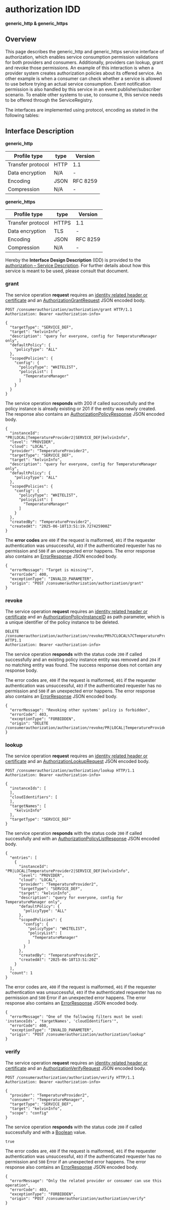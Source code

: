 # authorization IDD
**generic_http & generic_https**

## Overview

This page describes the generic_http and generic_https service interface of authorization, which enables service consumption permission validations
for both providers and consumers. Additionally, providers can lookup, grant and revoke those permissions. An example of this interaction is when a provider system creates authorization policies about its offered service. An
other example is when a consumer can check whether a service is allowed to use before trying an actual service consumption. Event notification permission is also handled by this service in an event publisher/subscriber
scenario. To enable other systems to use, to consume it, this service needs to be offered through the ServiceRegistry. 

The interfaces are implemented using protocol, encoding as stated in the following tables:

## Interface Description

**generic_http**

Profile type | type | Version
--- | --- | ---
Transfer protocol | HTTP | 1.1
Data encryption | N/A | -
Encoding | JSON | RFC 8259
Compression | N/A | -

**generic_https**

Profile type | type | Version
--- | --- | ---
Transfer protocol | HTTPS | 1.1
Data encryption | TLS | -
Encoding | JSON | RFC 8259
Compression | N/A | -

Hereby the **Interface Design Description** (IDD) is provided to the [authorization – Service Description](../../assets/sd/5_0_0/authorization_sd.pdf). For further details about how this service is meant to be used, please consult that document.

### grant

The service operation **request** requires an [identity related header or certificate](../authentication_policy.md/#http) and an [AuthorizationGrantRequest](../data-models/authorization-grant-request.md)
JSON encoded body.

```
POST /consumerauthorization/authorization/grant HTTP/1.1
Authorization: Bearer <authorization-info>

{
  "targetType": "SERVICE_DEF",
  "target": "kelvinInfo",
  "description": "query for everyone, config for TemperatureManager only",
  "defaultPolicy": {
    "policyType": "ALL"
  },
  "scopedPolicies": {
    "config": {
      "policyType": "WHITELIST",
      "policyList": [
        "TemperatureManager"
      ]
    }
  }
}
```

The service operation **responds** with 200 if called successfully and the policy instance is already existing or 201 if the entity was newly created. The response also contains an
[AuthorizationPolicyResponse](../data-models/authorization-policy-response.md) JSON encoded body.

```
{
  "instanceId": "PR|LOCAL|TemperatureProvider2|SERVICE_DEF|kelvinInfo",
  "level": "PROVIDER",
  "cloud": "LOCAL",
  "provider": "TemperatureProvider2",
  "targetType": "SERVICE_DEF",
  "target": "kelvinInfo",
  "description": "query for everyone, config for TemperatureManager only",
  "defaultPolicy": {
    "policyType": "ALL"
  },
  "scopedPolicies": {
    "config": {
      "policyType": "WHITELIST",
      "policyList": [
        "TemperatureManager"
      ]
    }
  },
  "createdBy": "TemperatureProvider2",
  "createdAt": "2025-06-18T13:51:19.727425900Z"
}
```

The **error codes** are `400` if the request is malformed, `401` if the requester authentication was unsuccessful,
`403` if the authenticated requester has no permission and
`500` if an unexpected error happens. The error response also contains an
[ErrorResponse](../data-models/error-response.md) JSON encoded body.

```
{
  "errorMessage": "Target is missing"",
  "errorCode": 400,
  "exceptionType": "INVALID_PARAMETER",
  "origin": "POST /consumerauthorization/authorization/grant"
}
```

### revoke

The service operation **request**  requires an [identity related header or certificate](../authentication_policy.md/#http) and an [AuthorizationPolicyInstanceID](../primitives.md#authorizationpolicyinstanceid) as path parameter, which is a unique identifier of the policy instance to be deleted.

```
DELETE /consumerauthorization/authorization/revoke/PR%7CLOCAL%7CTemperatureProvider%7CSERVICE_DEF%7CcelsiusInfo HTTP1.1
Authorization: Bearer <authorization-info>
```

The service operation **responds** with the status code `200` if called successfully and an existing policy instance entity was removed and `204` if no matching entity was found. The success response does not contain any response body.

The error codes are, `400` if the request is malformed, `401` if the requester authentication was unsuccessful, `403` if the authenticated requester has no permission and `500` if an unexpected error happens. The error response also contains an [ErrorResponse](../data-models/error-response.md) JSON encoded body.

```
{
  "errorMessage": "Revoking other systems' policy is forbidden",
  "errorCode": 403,
  "exceptionType": "FORBIDDEN",
  "origin": "DELETE /consumerauthorization/authorization/revoke/PR|LOCAL|TemperatureProvider2|SERVICE_DEF|kelvinInfo"
}
```

### lookup

The service operation **request** requires an [identity related header or certificate](../authentication_policy.md/#http) and an [AuthorizationLookupRequest](../data-models/authorization-lookup-request.md) JSON encoded body.

```
POST /consumerauthorization/authorization/lookup HTTP/1.1
Authorization: Bearer <authorization-info>

{
  "instanceIds": [
  ],
  "cloudIdentifiers": [
  ],
  "targetNames": [
    "kelvinInfo"
  ],
  "targetType": "SERVICE_DEF"
}
```

The service operation **responds** with the status code `200` if called successfully and with an [AuthorizationPolicyListResponse](../data-models/authorization-policy-list-response.md) JSON encoded body.

```
{
  "entries": [
    {
      "instanceId": "PR|LOCAL|TemperatureProvider2|SERVICE_DEF|kelvinInfo",
      "level": "PROVIDER",
      "cloud": "LOCAL",
      "provider": "TemperatureProvider2",
      "targetType": "SERVICE_DEF",
      "target": "kelvinInfo",
      "description": "query for everyone, config for TemperatureManager only",
      "defaultPolicy": {
        "policyType": "ALL"
      },
      "scopedPolicies": {
        "config": {
          "policyType": "WHITELIST",
          "policyList": [
            "TemperatureManager"
          ]
        }
      },
      "createdBy": "TemperatureProvider2",
      "createdAt": "2025-06-18T13:51:20Z"
    }
  ],
  "count": 1
}
```

The error codes are, `400` if the request is malformed, `401` if the requester authentication was unsuccessful, `403` if the authenticated requester has no permission and `500` Error if an unexpected error happens. The error response also contains an [ErrorResponse](../data-models/error-response.md) JSON encoded body.

```
{
  "errorMessage": "One of the following filters must be used: 'instanceIds', 'targetNames', 'cloudIdentifiers'",
  "errorCode": 400,
  "exceptionType": "INVALID_PARAMETER",
  "origin": "POST /consumerauthorization/authorization/lookup"
}
```

### verify

The service operation **request** requires an [identity related header or certificate](../authentication_policy.md/#http) and an [AuthorizationVerifyRequest](../data-models/authorization-verify-request.md) JSON encoded body.

```
POST /consumerauthorization/authorization/verify HTTP/1.1
Authorization: Bearer <authorization-info>

{
  "provider": "TemperatureProvider2",
  "consumer": "TemperatureManager",
  "targetType": "SERVICE_DEF",
  "target": "kelvinInfo",
  "scope": "config"
}
```

The service operation **responds** with the status code `200` if called successfully and with a [Boolean](../primitives.md#boolean) value.

```
true
```

The error codes are, `400` if the request is malformed, `401` if the requester authentication was unsuccessful, `403` if the authenticated requester has no permission and `500` Error if an unexpected error happens. The error response also contains an [ErrorResponse](../data-models/error-response.md) JSON encoded body.

```
{
  "errorMessage": "Only the related provider or consumer can use this operation",
  "errorCode": 403,
  "exceptionType": "FORBIDDEN",
  "origin": "POST /consumerauthorization/authorization/verify"
}
```